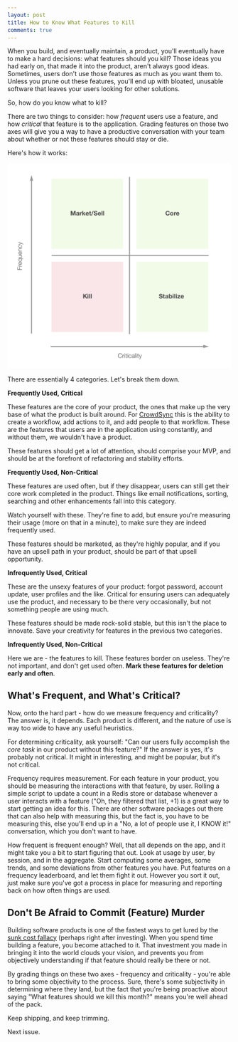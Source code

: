 ```yaml
---
layout: post
title: How to Know What Features to Kill
comments: true
---
```


When you build, and eventually maintain, a product, you'll eventually have to
make a hard decisions: what features should you kill? Those ideas you had early on,
that made it into the product, aren't always good ideas. Sometimes, users don't
use those features as much as you want them to. Unless you prune out these
features, you'll end up with bloated, unusable software that leaves your users
looking for other solutions.

So, how do you know what to kill?

There are two things to consider: how *frequent* users use a feature, and how
*critical* that feature is to the application. Grading features on those two
axes will give you a way to have a productive conversation with your team about
whether or not these features should stay or die.

Here's how it works:

![featuregraph][featuregraph]

There are essentially 4 categories. Let's break them down.

**Frequently Used, Critical**

These features are the core of your product, the ones that make up the very base
of what the product is built around. For [CrowdSync][cs] this is the ability to
create a workflow, add actions to it, and add people to that workflow. These are
the features that users are in the application using constantly, and without
them, we wouldn't have a product.

These features should get a lot of attention, should comprise your MVP, and
should be at the forefront of refactoring and stability efforts.

**Frequently Used, Non-Critical**

These features are used often, but if they disappear, users can still get their
core work completed in the product. Things like email notifications, sorting,
searching and other enhancements fall into this category.

Watch yourself with these. They're fine to add, but ensure you're measuring
their usage (more on that in a minute), to make sure they are indeed frequently
used.

These features should be marketed, as they're highly popular, and if
you have an upsell path in your product, should be part of that upsell opportunity.

**Infrequently Used, Critical**

These are the unsexy features of your product: forgot password, account update,
user profiles and the like. Critical for ensuring users can adequately use the
product, and necessary to be there very occasionally, but not something people
are using much.

These features should be made rock-solid stable, but this isn't the place to
innovate. Save your creativity for features in the previous two categories.

**Infrequently Used, Non-Critical**

Here we are - the features to kill. These features border on useless. They're
not important, and don't get used often. **Mark these features for deletion
early and often**.

## What's Frequent, and What's Critical?

Now, onto the hard part - how do we measure frequency and criticality? The
answer is, it depends. Each product is different, and the nature of use is way
too wide to have any useful heuristics.

For determining criticality, ask yourself: "Can our users fully accomplish the
_core task_ in our product without this feature?" If the answer is yes, it's
probably not critical. It might in interesting, and might be popular, but it's
not critical.

Frequency requires measurement. For each feature in your product, you should be
measuring the interactions with that feature, by user. Rolling a simple script
to update a count in a Redis store or database whenever a user interacts with a
feature ("Oh, they filtered that list, +1) is a great way to start getting an
idea for this. There are other software packages out there that can also help
with measuring this, but the fact is, you have to be measuring this, else you'll
end up in a "No, a lot of people use it, I KNOW it!" conversation, which you
don't want to have.

How frequent is frequent enough? Well, that all depends on the app, and it might
take you a bit to start figuring that out. Look at usage by user, by session,
and in the aggregate. Start computing some averages, some trends, and some
deviations from other features you have. Put features on a frequency
leaderboard, and let them fight it out. However you sort it out, just make sure
you've got a process in place for measuring and reporting back on how often
things are used.

## Don't Be Afraid to Commit (Feature) Murder

Building software products is one of the fastest ways to get lured by the [sunk
cost fallacy][sunkcost] (perhaps right after investing). When you spend time
building a feature, you become attached to it. That investment you made in
bringing it into the world clouds your vision, and prevents you from objectively
understanding if that feature should really be there or not.

By grading things on these two axes - frequency and criticality - you're able to
bring some objectivity to the process. Sure, there's some subjectivity in
determining where they land, but the fact that you're being proactive about
saying "What features should we kill this month?" means you're well ahead of the
pack.

Keep shipping, and keep trimming.

Next issue.

[cs]: https://www.crowdsync.io
[featuregraph]: /images/features-to-kill/frequency-criticality.png
[sunkcost]: https://youarenotsosmart.com/2011/03/25/the-sunk-cost-fallacy/
